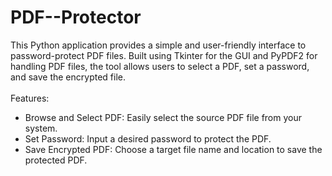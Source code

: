 # PDF--Protector
This Python application provides a simple and user-friendly interface to password-protect PDF files. Built using Tkinter for the GUI and PyPDF2 for handling PDF files, the tool allows users to select a PDF, set a password, and save the encrypted file.
<br>
<br>
Features:
<ul>
<li>Browse and Select PDF: Easily select the source PDF file from your system.</li>
<li>Set Password: Input a desired password to protect the PDF.</li>
<li>Save Encrypted PDF: Choose a target file name and location to save the protected PDF.</li>
</ul>
